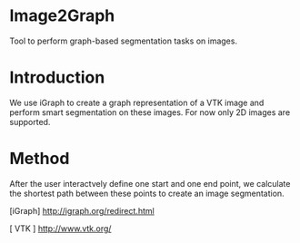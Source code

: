 # Image2Graph
Tool to perform graph-based segmentation tasks on images.

# Introduction
We use iGraph to create a graph representation of a VTK image and perform smart segmentation on these images. For now only 2D images are supported.

# Method
After the user interactvely define one start and one end point, we calculate the shortest path between these points to create an image segmentation.

[iGraph]
http://igraph.org/redirect.html

[ VTK ]
http://www.vtk.org/
